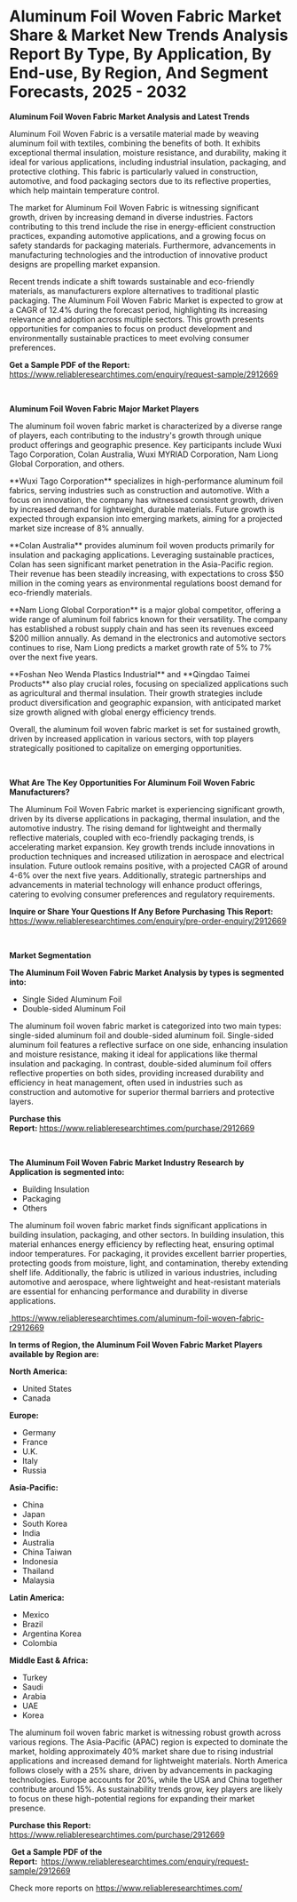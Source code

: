 <p><h1>Aluminum Foil Woven Fabric Market Share & Market New Trends Analysis Report By Type, By Application, By End-use, By Region, And Segment Forecasts, 2025 - 2032</h1></p><p><strong>Aluminum Foil Woven Fabric Market Analysis and Latest Trends</strong></p>
<p><p>Aluminum Foil Woven Fabric is a versatile material made by weaving aluminum foil with textiles, combining the benefits of both. It exhibits exceptional thermal insulation, moisture resistance, and durability, making it ideal for various applications, including industrial insulation, packaging, and protective clothing. This fabric is particularly valued in construction, automotive, and food packaging sectors due to its reflective properties, which help maintain temperature control.</p><p>The market for Aluminum Foil Woven Fabric is witnessing significant growth, driven by increasing demand in diverse industries. Factors contributing to this trend include the rise in energy-efficient construction practices, expanding automotive applications, and a growing focus on safety standards for packaging materials. Furthermore, advancements in manufacturing technologies and the introduction of innovative product designs are propelling market expansion.</p><p>Recent trends indicate a shift towards sustainable and eco-friendly materials, as manufacturers explore alternatives to traditional plastic packaging. The Aluminum Foil Woven Fabric Market is expected to grow at a CAGR of 12.4% during the forecast period, highlighting its increasing relevance and adoption across multiple sectors. This growth presents opportunities for companies to focus on product development and environmentally sustainable practices to meet evolving consumer preferences.</p></p>
<p><strong>Get a Sample PDF of the Report:&nbsp;</strong> <a href="https://www.reliableresearchtimes.com/enquiry/request-sample/2912669?utm_campaign=2263&utm_medium=2&utm_source=Github&utm_content=ia&utm_term=12032025&utm_id=aluminum-foil-woven-fabric">https://www.reliableresearchtimes.com/enquiry/request-sample/2912669</a></p>
<p>&nbsp;</p>
<p><strong>Aluminum Foil Woven Fabric Major Market Players</strong></p>
<p><p>The aluminum foil woven fabric market is characterized by a diverse range of players, each contributing to the industry's growth through unique product offerings and geographic presence. Key participants include Wuxi Tago Corporation, Colan Australia, Wuxi MYRIAD Corporation, Nam Liong Global Corporation, and others.</p><p>**Wuxi Tago Corporation** specializes in high-performance aluminum foil fabrics, serving industries such as construction and automotive. With a focus on innovation, the company has witnessed consistent growth, driven by increased demand for lightweight, durable materials. Future growth is expected through expansion into emerging markets, aiming for a projected market size increase of 8% annually.</p><p>**Colan Australia** provides aluminum foil woven products primarily for insulation and packaging applications. Leveraging sustainable practices, Colan has seen significant market penetration in the Asia-Pacific region. Their revenue has been steadily increasing, with expectations to cross $50 million in the coming years as environmental regulations boost demand for eco-friendly materials.</p><p>**Nam Liong Global Corporation** is a major global competitor, offering a wide range of aluminum foil fabrics known for their versatility. The company has established a robust supply chain and has seen its revenues exceed $200 million annually. As demand in the electronics and automotive sectors continues to rise, Nam Liong predicts a market growth rate of 5% to 7% over the next five years.</p><p>**Foshan Neo Wenda Plastics Industrial** and **Qingdao Taimei Products** also play crucial roles, focusing on specialized applications such as agricultural and thermal insulation. Their growth strategies include product diversification and geographic expansion, with anticipated market size growth aligned with global energy efficiency trends.</p><p>Overall, the aluminum foil woven fabric market is set for sustained growth, driven by increased application in various sectors, with top players strategically positioned to capitalize on emerging opportunities.</p></p>
<p>&nbsp;</p>
<p><strong>What Are The Key Opportunities For Aluminum Foil Woven Fabric Manufacturers?</strong></p>
<p><p>The Aluminum Foil Woven Fabric market is experiencing significant growth, driven by its diverse applications in packaging, thermal insulation, and the automotive industry. The rising demand for lightweight and thermally reflective materials, coupled with eco-friendly packaging trends, is accelerating market expansion. Key growth trends include innovations in production techniques and increased utilization in aerospace and electrical insulation. Future outlook remains positive, with a projected CAGR of around 4-6% over the next five years. Additionally, strategic partnerships and advancements in material technology will enhance product offerings, catering to evolving consumer preferences and regulatory requirements.</p></p>
<p><strong>Inquire or Share Your Questions If Any Before Purchasing This Report:</strong> <a href="https://www.reliableresearchtimes.com/enquiry/pre-order-enquiry/2912669?utm_campaign=2263&utm_medium=2&utm_source=Github&utm_content=ia&utm_term=12032025&utm_id=aluminum-foil-woven-fabric">https://www.reliableresearchtimes.com/enquiry/pre-order-enquiry/2912669</a></p>
<p>&nbsp;</p>
<p><strong>Market Segmentation</strong></p>
<p><strong>The Aluminum Foil Woven Fabric Market Analysis by types is segmented into:</strong></p>
<p><ul><li>Single Sided Aluminum Foil</li><li>Double-sided Aluminum Foil</li></ul></p>
<p><p>The aluminum foil woven fabric market is categorized into two main types: single-sided aluminum foil and double-sided aluminum foil. Single-sided aluminum foil features a reflective surface on one side, enhancing insulation and moisture resistance, making it ideal for applications like thermal insulation and packaging. In contrast, double-sided aluminum foil offers reflective properties on both sides, providing increased durability and efficiency in heat management, often used in industries such as construction and automotive for superior thermal barriers and protective layers.</p></p>
<p><strong>Purchase this Report:&nbsp;</strong><a href="https://www.reliableresearchtimes.com/purchase/2912669?utm_campaign=2263&utm_medium=2&utm_source=Github&utm_content=ia&utm_term=12032025&utm_id=aluminum-foil-woven-fabric">https://www.reliableresearchtimes.com/purchase/2912669</a></p>
<p>&nbsp;</p>
<p><strong>The Aluminum Foil Woven Fabric Market Industry Research by Application is segmented into:</strong></p>
<p><ul><li>Building Insulation</li><li>Packaging</li><li>Others</li></ul></p>
<p><p>The aluminum foil woven fabric market finds significant applications in building insulation, packaging, and other sectors. In building insulation, this material enhances energy efficiency by reflecting heat, ensuring optimal indoor temperatures. For packaging, it provides excellent barrier properties, protecting goods from moisture, light, and contamination, thereby extending shelf life. Additionally, the fabric is utilized in various industries, including automotive and aerospace, where lightweight and heat-resistant materials are essential for enhancing performance and durability in diverse applications.</p></p>
<p><a href="https://www.reliableresearchtimes.com/aluminum-foil-woven-fabric-r2912669?utm_campaign=2263&utm_medium=2&utm_source=Github&utm_content=ia&utm_term=12032025&utm_id=aluminum-foil-woven-fabric">&nbsp;https://www.reliableresearchtimes.com/aluminum-foil-woven-fabric-r2912669</a></p>
<p><strong>In terms of Region, the Aluminum Foil Woven Fabric Market Players available by Region are:</strong></p>
<p>
    <p> <strong> North America: </strong>
        <ul>
            <li>United States</li>
            <li>Canada</li>
        </ul>
        </p> 
    <p> <strong> Europe: </strong>
        <ul>
            <li>Germany</li>
            <li>France</li>
            <li>U.K.</li>
            <li>Italy</li>
            <li>Russia</li>
        </ul>
        </p> 
    <p> <strong> Asia-Pacific: </strong>
        <ul>
            <li>China</li>
            <li>Japan</li>
            <li>South Korea</li>
            <li>India</li>
            <li>Australia</li>
            <li>China Taiwan</li>
            <li>Indonesia</li>
            <li>Thailand</li>
            <li>Malaysia</li>
        </ul>
        </p> 
    <p> <strong> Latin America: </strong>
        <ul>
            <li>Mexico</li>
            <li>Brazil</li>
            <li>Argentina Korea</li>
            <li>Colombia</li>
        </ul>
        </p> 
    <p> <strong> Middle East & Africa: </strong>
        <ul>
            <li>Turkey</li>
            <li>Saudi</li>
            <li>Arabia</li>
            <li>UAE</li>
            <li>Korea</li>
        </ul>
    </p>
    </p>
<p><p>The aluminum foil woven fabric market is witnessing robust growth across various regions. The Asia-Pacific (APAC) region is expected to dominate the market, holding approximately 40% market share due to rising industrial applications and increased demand for lightweight materials. North America follows closely with a 25% share, driven by advancements in packaging technologies. Europe accounts for 20%, while the USA and China together contribute around 15%. As sustainability trends grow, key players are likely to focus on these high-potential regions for expanding their market presence.</p></p>
<p><strong>Purchase this Report: </strong><a href="https://www.reliableresearchtimes.com/purchase/2912669?utm_campaign=2263&utm_medium=2&utm_source=Github&utm_content=ia&utm_term=12032025&utm_id=aluminum-foil-woven-fabric">https://www.reliableresearchtimes.com/purchase/2912669</a></p>
<p>&nbsp;<strong>Get a Sample PDF of the Report:&nbsp;&nbsp;</strong><a href="https://www.reliableresearchtimes.com/enquiry/request-sample/2912669?utm_campaign=2263&utm_medium=2&utm_source=Github&utm_content=ia&utm_term=12032025&utm_id=aluminum-foil-woven-fabric">https://www.reliableresearchtimes.com/enquiry/request-sample/2912669</a></p>
<p><strong></strong></p>
<p>Check more reports on <a href="https://www.reliableresearchtimes.com/?utm_campaign=2263&utm_medium=2&utm_source=Github&utm_content=ia&utm_term=12032025&utm_id=aluminum-foil-woven-fabric">https://www.reliableresearchtimes.com/</a></p>
